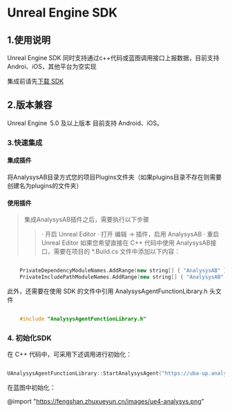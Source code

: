 # Unreal Engine SDK
## 1.使用说明
Unreal Engine SDK 同时支持通过c++代码或蓝图调用接口上报数据，目前支持Androi、iOS，其他平台为空实现

集成前请先[下载 SDK](https://github.com/jiguang-uba/ans-unreal-sdk)

## 2.版本兼容
Unreal Engine 5.0 及以上版本
目前支持 Android、iOS。

### 3.快速集成

#### 集成插件
 将AnalysysAB目录方式您的项目Plugins文件夹（如果plugins目录不存在则需要创建名为plugins的文件夹）
#### 使用插件
>集成AnalysysAB插件之后，需要执行以下步骤
>> · 开启 Unreal Editor
>> · 打开 编辑 → 插件，启用 AnalysysAB
>> · 重启Unreal Editor
 如果您希望直接在 C++ 代码中使用 AnalysysAB接口，需要在项目的 *.Build.cs 文件中添加以下内容：
```C++

    PrivateDependencyModuleNames.AddRange(new string[] { "AnalysysAB" });
    PrivateIncludePathModuleNames.AddRange(new string[] { "AnalysysAB" });
```

此外，还需要在使用 SDK 的文件中引用 AnalysysAgentFunctionLibrary.h 头文件
```C++

    #include "AnalysysAgentFunctionLibrary.h"
```
### 4. 初始化SDK
在 C++ 代码中，可采用下述调用进行初始化：
```C++

UAnalysysAgentFunctionLibrary::StartAnalysysAgent("https://uba-up.analysysdata.com","c909fyjrehss","APPLE",2);

```

在蓝图中初始化：

@import "https://fengshan.zhuxueyun.cn/images/ue4-analysys.png"
